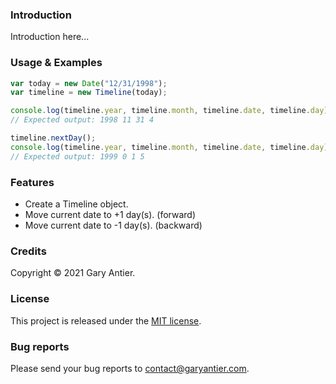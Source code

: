 ### Introduction

Introduction here...

### Usage & Examples

```javascript
var today = new Date("12/31/1998");
var timeline = new Timeline(today);

console.log(timeline.year, timeline.month, timeline.date, timeline.day);
// Expected output: 1998 11 31 4

timeline.nextDay();
console.log(timeline.year, timeline.month, timeline.date, timeline.day);
// Expected output: 1999 0 1 5
```

### Features

+ Create a Timeline object.
+ Move current date to +1 day(s). (forward)
+ Move current date to -1 day(s). (backward)

### Credits

Copyright © 2021 Gary Antier.

### License

This project is released under the [MIT license](https://github.com/sagemodeninja/timeline-ui/blob/main/License.md).

### Bug reports

Please send your bug reports to [contact@garyantier.com](mailto:contact@garyantier.com).